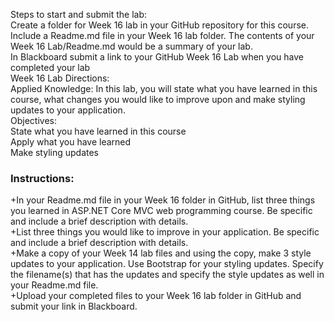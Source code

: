 Steps to start and submit the lab:<br>
Create a folder for Week 16 lab in your GitHub repository for this course.<br>
Include a Readme.md file in your Week 16 lab folder. The contents of your Week 16 Lab/Readme.md would be a summary of your lab.<br>
In Blackboard submit a link to your GitHub Week 16 Lab when you have completed your lab<br>
Week 16 Lab Directions:<br>
Applied Knowledge: In this lab, you will state what you have learned in this course, what changes you would like to improve upon and make styling updates to your application.<br>
Objectives:<br>
State what you have learned in this course<br>
Apply what you have learned<br>
Make styling updates<br>
<h3>Instructions:</h3>
+In your Readme.md file in your Week 16 folder in GitHub, list three things you learned in ASP.NET Core MVC web programming course. Be specific and include a brief description with details.<br>
+List three things you would like to improve in your application. Be specific and include a brief description with details.<br>
+Make a copy of your Week 14 lab files and using the copy, make 3 style updates to your application. Use Bootstrap for your styling updates. Specify the filename(s) that has the updates and specify the style updates as well in your Readme.md file.<br>
+Upload your completed files to your Week 16 lab folder in GitHub and submit your link in Blackboard.
